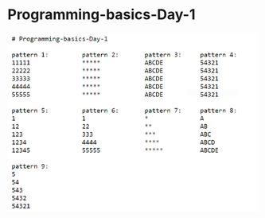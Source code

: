 # Programming-basics-Day-1

<img src="https://github.com/LukaMel-B/Programming-basics-Day-1/blob/main/output.PNG?raw=true" align="left"/>

